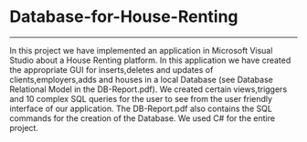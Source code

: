# Database-for-House-Renting
----------------------------

In this project we have implemented an application in Microsoft Visual Studio about a House Renting platform. In this application we have created the appropriate GUI for inserts,deletes and updates of clients,employers,adds and houses in a local Database (see Database Relational Model in the DB-Report.pdf). We created certain views,triggers and 10 complex SQL queries for the user to see from the user friendly interface of our application. The DB-Report.pdf also contains the SQL commands for the creation of the Database.
We used C# for the entire project.


